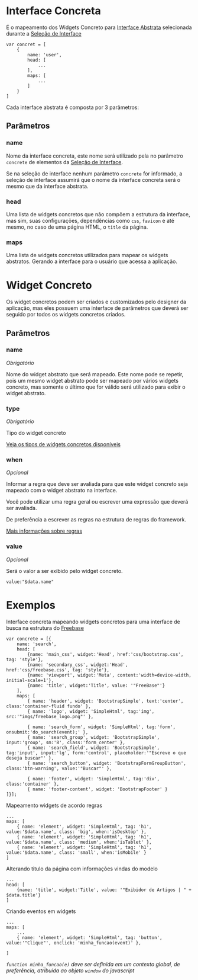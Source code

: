 # Interface Concreta

É o mapeamento dos Widgets Concreto para [Interface Abstrata](abstract-interface.md)
selecionada durante a [Seleção de Interface](interface-selection.md)

    var concret = [
        {
            name: 'user',
            head: [ 
                ...
            ],
            maps: [
                ...
            ]
        }
    ]
    
Cada interface abstrata é composta por 3 parâmetros:

## Parâmetros

### name

Nome da interface concreta, este nome será utilizado pela no parâmetro `concrete` de elementos da 
[Seleção de Interface](interface-selection.md).

Se na seleção de interface nenhum parâmetro `concrete` for informado, a seleção de interface assumirá que o nome
da interface concreta será o mesmo que da interface abstrata.

### head

Uma lista de widgets concretos que não compõem a estrutura da interface, mas sim, suas configurações,
dependências como `css`, `favicon` e até mesmo, no caso de uma página HTML, o `title` da página.

### maps

Uma lista de widgets concretos utilizados para mapear os widgets abstratos. Gerando a interface para o usuário que
acessa a aplicação.

# Widget Concreto

Os widget concretos podem ser criados e customizados pelo designer da aplicação, mas eles possuem uma interface de
parâmetros que deverá ser seguido por todos os widgets concretos criados.
 
## Parâmetros
 
### name

*Obrigatório*

Nome do widget abstrato que será mapeado. Este nome pode se repetir, pois um mesmo widget abstrato pode ser mapeado
por vários widgets concreto, mas somente o último que for válido será utilizado para exibir o widget abstrato.

### type

*Obrigatório*

Tipo do widget concreto

[Veja os tipos de widgets concretos disponíveis](widgets.md)

### when

*Opcional*

Informar a regra que deve ser avaliada para que este widget concreto seja mapeado com o widget abstrato na interface.

Você pode utilizar uma regra geral ou escrever uma expressão que deverá ser avaliada.

De preferência a escrever as regras na estrutura de regras do framework.

[Mais informações sobre regras](rules.md)

### value

*Opcional*

Será o valor a ser exibido pelo widget concreto.

    value:"$data.name"

# Exemplos

Interface concreta mapeando widgets concretos para uma interface de busca na estrutura do
[Freebase](http://www.freebase.org)

    var concrete = [{
        name: 'search',
        head: [
            {name: 'main_css', widget:'Head', href:'css/bootstrap.css', tag: 'style'},
            {name: 'secondary_css', widget:'Head', href:'css/freebase.css', tag: 'style'},
            {name: 'viewport', widget:'Meta', content:'width=device-width, initial-scale=1'},
            {name: 'title', widget:'Title', value: '"FreeBase"'}
        ],
        maps: [
            { name: 'header', widget: 'BootstrapSimple', text:'center', class:'container-fluid fundo' },
            { name: 'logo', widget: 'SimpleHtml', tag:'img', src:'"imgs/freebase_logo.png"' },
    
            { name: 'search_form', widget: 'SimpleHtml', tag:'form', onsubmit:'do_search(event);' },
            { name: 'search_group', widget: 'BootstrapSimple', input:'group', sm:'8', class:'form_center' },
            { name: 'search_field', widget: 'BootstrapSimple', tag:'input', input:'lg', form:'control', placeholder:'"Escreve o que deseja buscar"' },
            { name: 'search_button', widget: 'BootstrapFormGroupButton', class:'btn-warning', value:'"Buscar"' },
    
            { name: 'footer', widget: 'SimpleHtml', tag:'div', class:'container' },
            { name: 'footer-content', widget: 'BootstrapFooter' }
    ]}];

Mapeamento widgets de acordo regras

    ...
    maps: [
        { name: 'element', widget: 'SimpleHtml', tag: 'h1', value:'$data.name', class: 'big', when:'isDesktop' },
        { name: 'element', widget: 'SimpleHtml', tag: 'h1', value:'$data.name', class: 'medium', when:'isTablet' },
        { name: 'element', widget: 'SimpleHtml', tag: 'h1', value:'$data.name', class: 'small', when:'isMobile' }
    ]
    
Alterando titulo da página com informações vindas do modelo
    
    ...
    head: [
        {name: 'title', widget:'Title', value: '"Exibidor de Artigos | " + $data.title'}
    ]
    
Criando eventos em widgets

    ...
    maps: [
        ...
        { name: 'element', widget: 'SimpleHtml', tag: 'button', value:'"Clique"', onclick: 'minha_funcao(event)' },
        
    ]

*`function minha_funcao(e)` deve ser definida em um contexto global, de preferência, atribuída ao objeto `window` do javascript*
   
    

